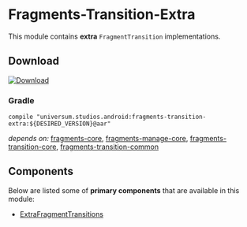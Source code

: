 Fragments-Transition-Extra
===============

This module contains **extra** `FragmentTransition` implementations.

## Download ##
[![Download](https://api.bintray.com/packages/universum-studios/android/universum.studios.android%3Afragments/images/download.svg)](https://bintray.com/universum-studios/android/universum.studios.android%3Afragments/_latestVersion)

### Gradle ###

    compile "universum.studios.android:fragments-transition-extra:${DESIRED_VERSION}@aar"

_depends on:_
[fragments-core](https://github.com/universum-studios/android_fragments/tree/master/library-core),
[fragments-manage-core](https://github.com/universum-studios/android_fragments/tree/master/library-manage-core),
[fragments-transition-core](https://github.com/universum-studios/android_fragments/tree/master/library-transition-core),
[fragments-transition-common](https://github.com/universum-studios/android_fragments/tree/master/library-transition-common)

## Components ##

Below are listed some of **primary components** that are available in this module:

- [ExtraFragmentTransitions](https://github.com/universum-studios/android_fragments/tree/master/library-transition-extra/src/main/java/universum/studios/android/fragment/transition/ExtraFragmentTransitions.java)

